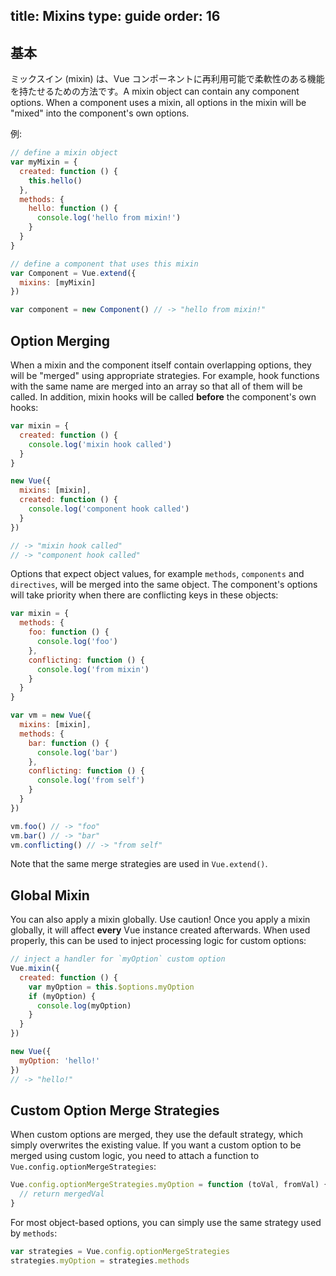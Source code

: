 title: Mixins
type: guide
order: 16
---

## 基本

ミックスイン (mixin) は、Vue コンポーネントに再利用可能で柔軟性のある機能を持たせるための方法です。A mixin object can contain any component options. When a component uses a mixin, all options in the mixin will be "mixed" into the component's own options.

例:

``` js
// define a mixin object
var myMixin = {
  created: function () {
    this.hello()
  },
  methods: {
    hello: function () {
      console.log('hello from mixin!')
    }
  }
}

// define a component that uses this mixin
var Component = Vue.extend({
  mixins: [myMixin]
})

var component = new Component() // -> "hello from mixin!"
```

## Option Merging

When a mixin and the component itself contain overlapping options, they will be "merged" using appropriate strategies. For example, hook functions with the same name are merged into an array so that all of them will be called. In addition, mixin hooks will be called **before** the component's own hooks:

``` js
var mixin = {
  created: function () {
    console.log('mixin hook called')
  }
}

new Vue({
  mixins: [mixin],
  created: function () {
    console.log('component hook called')
  }
})

// -> "mixin hook called"
// -> "component hook called"
```

Options that expect object values, for example `methods`, `components` and `directives`, will be merged into the same object. The component's options will take priority when there are conflicting keys in these objects:

``` js
var mixin = {
  methods: {
    foo: function () {
      console.log('foo')
    },
    conflicting: function () {
      console.log('from mixin')
    }
  }
}

var vm = new Vue({
  mixins: [mixin],
  methods: {
    bar: function () {
      console.log('bar')
    },
    conflicting: function () {
      console.log('from self')
    }
  }
})

vm.foo() // -> "foo"
vm.bar() // -> "bar"
vm.conflicting() // -> "from self"
```

Note that the same merge strategies are used in `Vue.extend()`.

## Global Mixin

You can also apply a mixin globally. Use caution! Once you apply a mixin globally, it will affect **every** Vue instance created afterwards. When used properly, this can be used to inject processing logic for custom options:

``` js
// inject a handler for `myOption` custom option
Vue.mixin({
  created: function () {
    var myOption = this.$options.myOption
    if (myOption) {
      console.log(myOption)
    }
  }
})

new Vue({
  myOption: 'hello!'
})
// -> "hello!"
```

## Custom Option Merge Strategies

When custom options are merged, they use the default strategy, which simply overwrites the existing value. If you want a custom option to be merged using custom logic, you need to attach a function to `Vue.config.optionMergeStrategies`:

``` js
Vue.config.optionMergeStrategies.myOption = function (toVal, fromVal) {
  // return mergedVal
}
```

For most object-based options, you can simply use the same strategy used by `methods`:

``` js
var strategies = Vue.config.optionMergeStrategies
strategies.myOption = strategies.methods
```

